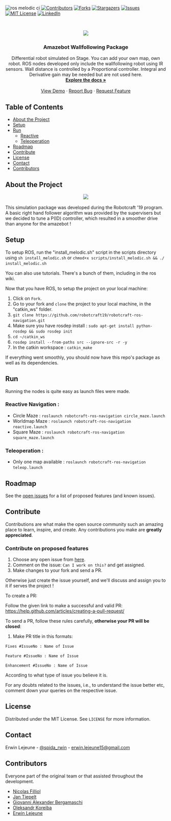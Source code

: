 ![ros melodic ci](https://github.com/robotcraft19/robotcraft-ros-navigation/workflows/ros%20melodic%20ci/badge.svg)
[![Contributors][contributors-shield]][contributors-url]
[![Forks][forks-shield]][forks-url]
[![Stargazers][stars-shield]][stars-url]
[![Issues][issues-shield]][issues-url]
[![MIT License][license-shield]][license-url]
[![LinkedIn][linkedin-shield]][linkedin-url]

<br />
<p align="center">
  <a href="https://github.com/robotcraft19/robotcraft-ros-navigation>
    <img src="res/images/logo_amazebot.png" alt="Logo" width="100" height="100">
    <img src="https://raw.githubusercontent.com/robotcraft19/robotcraft-pathfinding-stage/master/res/images/logo_amazebot.png">
  </a>

  <h3 align="center">Amazebot Wallfollowing Package</h3>

  <p align="center">
    Differential robot simulated on Stage. You can add your own map, own robot. ROS nodes developed only include the wallfollowing robot using IR sensors. Wall distance is controlled by a Proportional controller. Integral and Derivative gain may be needed but are not used here.
    <br />
    <a href="https://github.com/robotcraft19/robotcraft-ros-navigation"><strong>Explore the docs »</strong></a>
    <br />
    <br />
    <a href="https://github.com/robotcraft19/robotcraft-ros-navigation">View Demo</a>
    ·
    <a href="https://github.com/robotcraft19/robotcraft-ros-navigation/issues">Report Bug</a>
    ·
    <a href="https://github.com/robotcraft19/robotcraft-ros-navigation/issues">Request Feature</a>
  </p>
</p>



## Table of Contents

* [About the Project](#about-the-project)
* [Setup](#setup)
* [Run](#run)
  * [Reactive](#reactive-navigation)
  * [Teleoperation](#teleoperation)
* [Roadmap](#roadmap)
* [Contribute](#contribute)
* [License](#license)
* [Contact](#contact)
* [Contributors](#contributors)

## About the Project

<p align="center">
  <a href="https://github.com/robotcraft19/robotcraft-ros-navigation>
    <img src="res/images/maze.png" alt="Banner" width="400" height="260">
    <img src="https://raw.githubusercontent.com/robotcraft19/robotcraft-ros-navigation/master/res/images/maze.png">
  </a>
</p>

This simulation package was developed during the Robotcraft '19 program. A basic right hand follower algorithm was provided by the supervisers but we decided to tune a P(ID) controller, which resulted in a smoother drive than anyone for the amazebot ! 

## Setup

To setup ROS, run the "install_melodic.sh" script in the scripts directory using `sh install_melodic.sh` or `chmod+x scripts/install_melodic.sh && ./ install_melodic.sh`

You can also use tutorials. There's a bunch of them, including in the ros wiki.

Now that you have ROS, to setup the project on your local machine:

1. Click on `Fork`.
2. Go to your fork and `clone` the project to your local machine, in the "catkin_ws" folder.
3. `git clone https://github.com/robotcraft19/robotcraft-ros-navigation.git`
4. Make sure you have rosdep install : `sudo apt-get install python-rosdep && sudo rosdep init`
5. `cd ~/catkin_ws`
6. `rosdep install --from-paths src --ignore-src -r -y`
7. In the catkin workspace : `catkin_make`

If everything went smoothly, you should now have this repo's package as well as its dependencies.

## Run

Running the nodes is quite easy as launch files were made. 

### Reactive Navigation :

- Circle Maze : `roslaunch robotcraft-ros-navigation circle_maze.launch`
- Worldmap Maze : `roslaunch robotcraft-ros-navigation reactive.launch`
- Square Maze : `roslaunch robotcraft-ros-navigation square_maze.launch`

### Teleoperation :

- Only one map available : `roslaunch robotcraft-ros-navigation teleop.launch`

## Roadmap

See the [open issues](https://github.com/robotcraft19/robotcraft-ros-navigation/issues) for a list of proposed features (and known issues).

## Contribute

Contributions are what make the open source community such an amazing place to learn, inspire, and create. Any contributions you make are **greatly appreciated**.

### Contribute on proposed features

1. Choose any open issue from [here](https://github.com/robotcraft19/robotcraft-ros-navigation/issues). 
2. Comment on the issue: `Can I work on this?` and get assigned.
3. Make changes to your fork and send a PR.

Otherwise just create the issue yourself, and we'll discuss and assign you to it if serves the project !

To create a PR:

Follow the given link to make a successful and valid PR: https://help.github.com/articles/creating-a-pull-request/

To send a PR, follow these rules carefully, **otherwise your PR will be closed**:

1. Make PR title in this formats: 
```
Fixes #IssueNo : Name of Issue
``` 
```
Feature #IssueNo : Name of Issue
```
```
Enhancement #IssueNo : Name of Issue
```

According to what type of issue you believe it is.

For any doubts related to the issues, i.e., to understand the issue better etc, comment down your queries on the respective issue.

## License

Distributed under the MIT License. See `LICENSE` for more information.

## Contact

Erwin Lejeune - [@spida_rwin](https://twitter.com/spida_rwin) - erwin.lejeune15@gmail.com

## Contributors

Everyone part of the original team or that assisted throughout the development.

- [Nicolas Filliol](https://github.com/nicofilliol)
- [Jan Tiepelt](https://github.com/jantiepelt)
- [Giovanni Alexander Bergamaschi](https://github.com/alexbergamaschi)
- [Oleksandr Koreiba](https://github.com/paradauz)
- [Erwin Lejeune](https://github.com/Guilyx)

[contributors-shield]: https://img.shields.io/github/contributors/robotcraft19/robotcraft-ros-navigation.svg?style=flat-square
[contributors-url]: https://github.com/robotcraft19/robotcraft-ros-navigation/graphs/contributors
[forks-shield]: https://img.shields.io/github/forks/robotcraft19/robotcraft-ros-navigation.svg?style=flat-square
[forks-url]: https://github.com/robotcraft19/robotcraft-ros-navigation/network/members
[stars-shield]: https://img.shields.io/github/stars/robotcraft19/robotcraft-ros-navigation.svg?style=flat-square
[stars-url]: https://github.com/robotcraft19/robotcraft-ros-navigation/stargazers
[issues-shield]: https://img.shields.io/github/issues/robotcraft19/robotcraft-ros-navigation.svg?style=flat-square
[issues-url]: https://github.com/robotcraft19/robotcraft-ros-navigation/issues
[license-shield]: https://img.shields.io/github/license/robotcraft19/robotcraft-ros-navigation.svg?style=flat-square
[license-url]: https://github.com/robotcraft19/robotcraft-ros-navigation/blob/master/LICENSE.md
[linkedin-shield]: https://img.shields.io/badge/-LinkedIn-black.svg?style=flat-square&logo=linkedin&colorB=555
[linkedin-url]: https://linkedin.com/in/erwinlejeune-lkn
